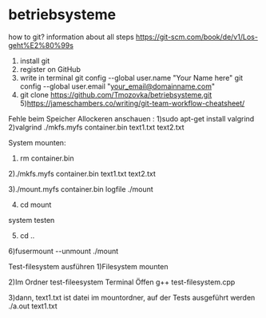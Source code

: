 # betriebsysteme
how to git? information about all steps https://git-scm.com/book/de/v1/Los-geht%E2%80%99s
1) install git
2) register on GitHub
3) write in terminal
git config --global user.name "Your Name here"
git config --global user.email "your_email@domainname.com"
4) git clone https://github.com/Tmozovka/betriebsysteme.git
5)https://jameschambers.co/writing/git-team-workflow-cheatsheet/

Fehle beim Speicher Allockeren anschauen :
1)sudo apt-get install valgrind
2)valgrind ./mkfs.myfs container.bin text1.txt text2.txt

System mounten:
1) rm container.bin

2)./mkfs.myfs container.bin text1.txt text2.txt

3)./mount.myfs container.bin logfile ./mount

4) cd mount

system testen 

5) cd ..

6)fusermount --unmount ./mount



Test-filesystem ausführen
1)Filesystem mounten

2)Im Ordner test-fileesystem Terminal Öffen
 	g++ test-filesystem.cpp 
 	
3)dann, text1.txt ist datei im mountordner, auf der Tests ausgeführt werden 
	./a.out text1.txt
	






